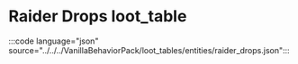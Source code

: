 # Raider Drops loot_table

:::code language="json" source="../../../VanillaBehaviorPack/loot_tables/entities/raider_drops.json":::